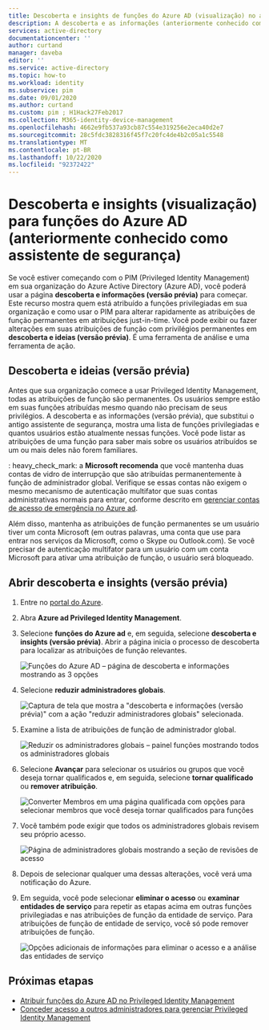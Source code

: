 ```yaml
---
title: Descoberta e insights de funções do Azure AD (visualização) no assistente de segurança do Privileged Identity Management anterior-Azure Active Directory
description: A descoberta e as informações (anteriormente conhecido como assistente de segurança) ajudam a converter atribuições de função do Azure AD permanentes em atribuições just-in-time com Privileged Identity Management.
services: active-directory
documentationcenter: ''
author: curtand
manager: daveba
editor: ''
ms.service: active-directory
ms.topic: how-to
ms.workload: identity
ms.subservice: pim
ms.date: 09/01/2020
ms.author: curtand
ms.custom: pim ; H1Hack27Feb2017
ms.collection: M365-identity-device-management
ms.openlocfilehash: 4662e9fb537a93cb87c554e319256e2eca40d2e7
ms.sourcegitcommit: 28c5fdc3828316f45f7c20fc4de4b2c05a1c5548
ms.translationtype: MT
ms.contentlocale: pt-BR
ms.lasthandoff: 10/22/2020
ms.locfileid: "92372422"
---
```

# <a name="discovery-and-insights-preview-for-azure-ad-roles-formerly-security-wizard"></a>Descoberta e insights (visualização) para funções do Azure AD (anteriormente conhecido como assistente de segurança)

Se você estiver começando com o PIM (Privileged Identity Management) em sua organização do Azure Active Directory (Azure AD), você poderá usar a página **descoberta e informações (versão prévia)** para começar. Este recurso mostra quem está atribuído a funções privilegiadas em sua organização e como usar o PIM para alterar rapidamente as atribuições de função permanentes em atribuições just-in-time. Você pode exibir ou fazer alterações em suas atribuições de função com privilégios permanentes em **descoberta e ideias (versão prévia)**. É uma ferramenta de análise e uma ferramenta de ação.

## <a name="discovery-and-insights-preview"></a>Descoberta e ideias (versão prévia)

Antes que sua organização comece a usar Privileged Identity Management, todas as atribuições de função são permanentes. Os usuários sempre estão em suas funções atribuídas mesmo quando não precisam de seus privilégios. A descoberta e as informações (versão prévia), que substitui o antigo assistente de segurança, mostra uma lista de funções privilegiadas e quantos usuários estão atualmente nessas funções. Você pode listar as atribuições de uma função para saber mais sobre os usuários atribuídos se um ou mais deles não forem familiares.

: heavy_check_mark: a **Microsoft recomenda** que você mantenha duas contas de vidro de interrupção que são atribuídas permanentemente à função de administrador global. Verifique se essas contas não exigem o mesmo mecanismo de autenticação multifator que suas contas administrativas normais para entrar, conforme descrito em [gerenciar contas de acesso de emergência no Azure ad](../roles/security-emergency-access.md).

Além disso, mantenha as atribuições de função permanentes se um usuário tiver um conta Microsoft (em outras palavras, uma conta que use para entrar nos serviços da Microsoft, como o Skype ou Outlook.com). Se você precisar de autenticação multifator para um usuário com um conta Microsoft para ativar uma atribuição de função, o usuário será bloqueado.

## <a name="open-discovery-and-insights-preview"></a>Abrir descoberta e insights (versão prévia)

1. Entre no [portal do Azure](https://portal.azure.com/).

1. Abra **Azure ad Privileged Identity Management**.

1. Selecione **funções do Azure ad** e, em seguida, selecione **descoberta e insights (versão prévia)**. Abrir a página inicia o processo de descoberta para localizar as atribuições de função relevantes.

    ![Funções do Azure AD – página de descoberta e informações mostrando as 3 opções](./media/pim-security-wizard/new-preview-link.png)

1. Selecione **reduzir administradores globais**.

    ![Captura de tela que mostra a "descoberta e informações (versão prévia)" com a ação "reduzir administradores globais" selecionada.](./media/pim-security-wizard/new-preview-page.png)

1. Examine a lista de atribuições de função de administrador global.

    ![Reduzir os administradores globais – painel funções mostrando todos os administradores globais](./media/pim-security-wizard/new-global-administrator-list.png)

1. Selecione **Avançar** para selecionar os usuários ou grupos que você deseja tornar qualificados e, em seguida, selecione **tornar qualificado** ou **remover atribuição**.

    ![Converter Membros em uma página qualificada com opções para selecionar membros que você deseja tornar qualificados para funções](./media/pim-security-wizard/new-global-administrator-buttons.png)

1. Você também pode exigir que todos os administradores globais revisem seu próprio acesso.

    ![Página de administradores globais mostrando a seção de revisões de acesso](./media/pim-security-wizard/new-global-administrator-access-review.png)

1. Depois de selecionar qualquer uma dessas alterações, você verá uma notificação do Azure.

1. Em seguida, você pode selecionar **eliminar o acesso** ou **examinar entidades de serviço** para repetir as etapas acima em outras funções privilegiadas e nas atribuições de função da entidade de serviço. Para atribuições de função de entidade de serviço, você só pode remover atribuições de função.

    ![Opções adicionais de informações para eliminar o acesso e a análise das entidades de serviço ](./media/pim-security-wizard/new-preview-page-service-principals.png)

## <a name="next-steps"></a>Próximas etapas

- [Atribuir funções do Azure AD no Privileged Identity Management](pim-how-to-add-role-to-user.md)
- [Conceder acesso a outros administradores para gerenciar Privileged Identity Management](pim-how-to-give-access-to-pim.md)
